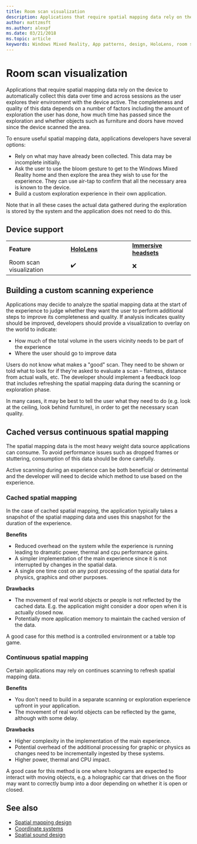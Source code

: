 ```yaml
---
title: Room scan visualization
description: Applications that require spatial mapping data rely on the device to automatically collect this data over time and across sessions as the user explores their environment with the device active.
author: mattzmsft
ms.author: alexpf
ms.date: 03/21/2018
ms.topic: article
keywords: Windows Mixed Reality, App patterns, design, HoloLens, room scan, spatial mapping, mesh
---
```




# Room scan visualization

Applications that require spatial mapping data rely on the device to automatically collect this data over time and across sessions as the user explores their environment with the device active. The completeness and quality of this data depends on a number of factors including the amount of exploration the user has done, how much time has passed since the exploration and whether objects such as furniture and doors have moved since the device scanned the area.

To ensure useful spatial mapping data, applications developers have several options:
* Rely on what may have already been collected. This data may be incomplete initially.
* Ask the user to use the bloom gesture to get to the Windows Mixed Reality home and then explore the area they wish to use for the experience. They can use air-tap to confirm that all the necessary area is known to the device.
* Build a custom exploration experience in their own application.

Note that in all these cases the actual data gathered during the exploration is stored by the system and the application does not need to do this.

## Device support

<table>
    <colgroup>
    <col width="33%" />
    <col width="33%" />
    <col width="33%" />
    </colgroup>
    <tr>
        <td><strong>Feature</strong></td>
        <td><a href="hololens-hardware-details.md"><strong>HoloLens</strong></a></td>
        <td><a href="immersive-headset-hardware-details.md"><strong>Immersive headsets</strong></a></td>
    </tr>
     <tr>
        <td>Room scan visualization</td>
        <td>✔️</td>
        <td>❌</td>
    </tr>
</table>



## Building a custom scanning experience

Applications may decide to analyze the spatial mapping data at the start of the experience to judge whether they want the user to perform additional steps to improve its completeness and quality. If analysis indicates quality should be improved, developers should provide a visualization to overlay on the world to indicate:
* How much of the total volume in the users vicinity needs to be part of the experience
* Where the user should go to improve data

Users do not know what makes a "good" scan. They need to be shown or told what to look for if they’re asked to evaluate a scan – flatness, distance from actual walls, etc. The developer should implement a feedback loop that includes refreshing the spatial mapping data during the scanning or exploration phase.

In many cases, it may be best to tell the user what they need to do (e.g. look at the ceiling, look behind furniture), in order to get the necessary scan quality.

## Cached versus continuous spatial mapping

The spatial mapping data is the most heavy weight data source applications can consume. To avoid performance issues such as dropped frames or stuttering, consumption of this data should be done carefully.

Active scanning during an experience can be both beneficial or detrimental and the developer will need to decide which method to use based on the experience.

### Cached spatial mapping

In the case of cached spatial mapping, the application typically takes a snapshot of the spatial mapping data and uses this snapshot for the duration of the experience.

**Benefits**
* Reduced overhead on the system while the experience is running leading to dramatic power, thermal and cpu performance gains.
* A simpler implementation of the main experience since it is not interrupted by changes in the spatial data.
* A single one time cost on any post processing of the spatial data for physics, graphics and other purposes.

**Drawbacks**
* The movement of real world objects or people is not reflected by the cached data. E.g. the application might consider a door open when it is actually closed now.
* Potentially more application memory to maintain the cached version of the data.

A good case for this method is a controlled environment or a table top game.

### Continuous spatial mapping

Certain applications may rely on continues scanning to refresh spatial mapping data.

**Benefits**
* You don't need to build in a separate scanning or exploration experience upfront in your application.
* The movement of real world objects can be reflected by the game, although with some delay.

**Drawbacks**
* Higher complexity in the implementation of the main experience.
* Potential overhead of the additional processing for graphic or physics as changes need to be incrementally ingested by these systems.
* Higher power, thermal and CPU impact.

A good case for this method is one where holograms are expected to interact with moving objects, e.g. a holographic car that drives on the floor may want to correctly bump into a door depending on whether it is open or closed.

## See also
* [Spatial mapping design](spatial-mapping-design.md)
* [Coordinate systems](coordinate-systems.md)
* [Spatial sound design](spatial-sound-design.md)
